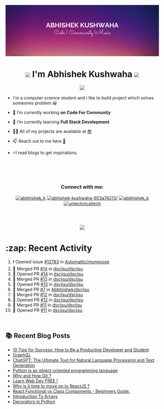 <img src="./profileheader.png">

<h1 align="center"> <img src="https://c.tenor.com/HO7EBVsu04oAAAAi/pikachu-pokemon.gif" width="50"> I'm Abhishek Kushwaha <img src="https://cdn.discordapp.com/emojis/852778687958482944.gif?v=1" width="50"></h1>
<p align="center">
  <img src="https://readme-typing-svg.herokuapp.com?color=00FFFF&width=380&height=45&lines=UG+at+JIS+UNIVERSITY;GDSC+Lead+22;Discord+Bot+Developer;Full+Stack+Developer;Open-Source+Enthusiast;Nice+To+Meet+You+...;&center=true">
  </p>





- I'm a computer science student and i like to build project which solves someones problem.😀

- 🔭 I’m currently working **on Code For Community**

- 🌱 I’m currently learning **Full Stack Development**

- 👨‍💻 All of my projects are available at [😎](https://github.com/Abbhiishek)

- 📫 Reach out to me here **[📧](abhishekkushwaha1479@gmail.com)**

- ⚡I read blogs to get inspirations.

<br>
<br>
<br>

<h3  align="center">Connect with me:</h3>
<p  align="center">
<a href="https://twitter.com/abbhishek_k" target="blank"><img align="center" src="https://raw.githubusercontent.com/rahuldkjain/github-profile-readme-generator/master/src/images/icons/Social/twitter.svg" alt="abbhishek_k" height="30" width="40" /></a>
<a href="https://linkedin.com/in/abhishek-kushwaha-653a74213/" target="blank"><img align="center" src="https://raw.githubusercontent.com/rahuldkjain/github-profile-readme-generator/master/src/images/icons/Social/linked-in-alt.svg" alt="abhishek-kushwaha-653a74213/" height="30" width="40" /></a>
<a href="https://instagram.com/abbhishek_k" target="blank"><img align="center" src="https://raw.githubusercontent.com/rahuldkjain/github-profile-readme-generator/master/src/images/icons/Social/instagram.svg" alt="abbhishek_k" height="30" width="40" /></a>
<a href="https://www.youtube.com/c/UCDV_cwac9byivL5hvpU9mHQ" target="blank"><img align="center" src="https://raw.githubusercontent.com/rahuldkjain/github-profile-readme-generator/master/src/images/icons/Social/youtube.svg" alt="untechnicaltech" height="30" width="40" /></a>

</p>
<br>
<br>
<p align="center">

<img src="https://www.holopin.io/api/user/board?user=abbhiishek" >
<h1>:zap: Recent Activity</h1>

<!--START_SECTION:activity-->
1. ❗️ Opened issue [#12783](https://github.com/Automattic/mongoose/issues/12783) in [Automattic/mongoose](https://github.com/Automattic/mongoose)
2. 🎉 Merged PR [#14](https://github.com/dscjisu/dscjisu/pull/14) in [dscjisu/dscjisu](https://github.com/dscjisu/dscjisu)
3. 💪 Opened PR [#14](https://github.com/dscjisu/dscjisu/pull/14) in [dscjisu/dscjisu](https://github.com/dscjisu/dscjisu)
4. 🎉 Merged PR [#13](https://github.com/dscjisu/dscjisu/pull/13) in [dscjisu/dscjisu](https://github.com/dscjisu/dscjisu)
5. 💪 Opened PR [#13](https://github.com/dscjisu/dscjisu/pull/13) in [dscjisu/dscjisu](https://github.com/dscjisu/dscjisu)
6. 🎉 Merged PR [#7](https://github.com/Abbhiishek/dscjisu/pull/7) in [Abbhiishek/dscjisu](https://github.com/Abbhiishek/dscjisu)
7. 🎉 Merged PR [#12](https://github.com/dscjisu/dscjisu/pull/12) in [dscjisu/dscjisu](https://github.com/dscjisu/dscjisu)
8. 💪 Opened PR [#12](https://github.com/dscjisu/dscjisu/pull/12) in [dscjisu/dscjisu](https://github.com/dscjisu/dscjisu)
9. 🎉 Merged PR [#11](https://github.com/dscjisu/dscjisu/pull/11) in [dscjisu/dscjisu](https://github.com/dscjisu/dscjisu)
10. 💪 Opened PR [#11](https://github.com/dscjisu/dscjisu/pull/11) in [dscjisu/dscjisu](https://github.com/dscjisu/dscjisu)
<!--END_SECTION:activity-->
</p>
<br>

  
## :books: Recent Blog Posts

<!-- BLOG-POST-LIST:START -->
- [10 Tips for Success: How to Be a Productive Developer and Student](https://dev.to/abbhiishek/10-tips-for-success-how-to-be-a-productive-developer-and-student-440f)
- [GraphQL](https://dev.to/abbhiishek/graphql-2hc2)
- [ChatGPT: The Ultimate Tool for Natural Language Processing and Text Generation](https://dev.to/abbhiishek/chatgpt-the-ultimate-tool-for-natural-language-processing-and-text-generation-40ag)
- [Python is an object-oriented programming language](https://dev.to/abbhiishek/python-an-object-oriented-programming-language-2ob8)
- [Why and How Git ?](https://dev.to/abbhiishek/why-and-how-git--25cl)
- [Learn Web Dev FREE !](https://dev.to/abbhiishek/learn-web-dev-free--2pl9)
- [Why is it time to move on to ReactJS ?](https://dev.to/abbhiishek/why-is-it-time-to-move-on-to-reactjs--4na1)
- [React Functional vs Class Components - Beginners Guide.](https://dev.to/abbhiishek/react-functional-vs-class-components-beginners-guide-4ca3)
- [Introduction To Arrays](https://dev.to/abbhiishek/introduction-to-arrays-4d59)
- [Decorators in Python](https://dev.to/abbhiishek/decorators-in-python-cm7)
<!-- BLOG-POST-LIST:END -->
